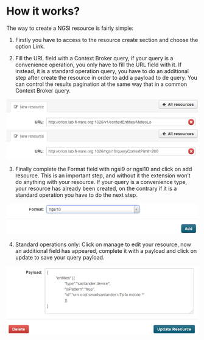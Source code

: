 How it works?
=====================

The way to create a NGSI resource is fairly simple:
1. Firstly you have to access to the resource create section and choose the option Link.

2. Fill the URL field with a Context Broker query, if your query is a convenience operation, you only have to fill the URL field with it. If instead, it is a standard operation query, you have to do an additional step after create the resource in order to add a payload to de query. You can control the results pagination at the same way that in a common Context Broker query.

 ![image1](/ckanext/ngsipreview/instructions/img1.png?raw=true)
 ![image2](/ckanext/ngsipreview/instructions/img2.png?raw=true)

3. Finally complete the Format field with ngsi9 or ngsi10 and click on add resource. This is an important step, and without it the extension won’t do anything with your resource. If your query is a convenience type, your resource has already been created, on the contrary if it is a standard operation you have to do the next step.

 ![image3](/ckanext/ngsipreview/instructions/img3.png?raw=true)

4. Standard operations only: Click on manage to edit your resource, now an additional field has appeared, complete it with a payload and click on update to save your query payload.

 ![image4](/ckanext/ngsipreview/instructions/img4.png?raw=true)
